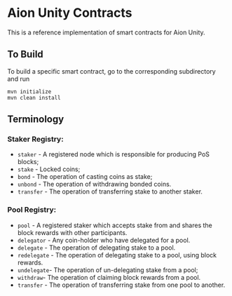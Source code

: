 # Aion Unity Contracts

This is a reference implementation of smart contracts for Aion Unity.


## To Build


To build a specific smart contract, go to the corresponding subdirectory and run
```
mvn initialize
mvn clean install
```

## Terminology

### Staker Registry:

- `staker` - A registered node which is responsible for producing PoS blocks;
- `stake` - Locked coins;
- `bond` - The operation of casting coins as stake;
- `unbond` -  The operation of withdrawing bonded coins.
- `transfer` -  The operation of transferring stake to another staker.

### Pool Registry:
- `pool` - A registered staker which accepts stake from and shares the block rewards with other participants.
- `delegator` - Any coin-holder who have delegated for a pool.
- `delegate` - The operation of delegating stake to a pool.
- `redelegate` - The operation of delegating stake to a pool, using block rewards.
- `undelegate`- The operation of un-delegating stake from a pool; 
- `withdraw`- The operation of claiming block rewards from a pool.
- `transfer` - The operation of transferring stake from one pool to another.

